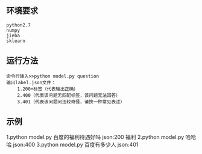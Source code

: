 ## 环境要求
	python2.7
	numpy
	jieba
	sklearn

## 运行方法
	命令行输入>>python model.py question
	输出label.json文件：
		1.200+标签（代表输出正确）
		2.400（代表该问题无匹配标签，该问题无法回答）
		3.401（代表该问题问法较奇怪，请换一种常见表述）

## 示例
1.python model.py 百度的福利待遇好吗
json:200 福利
2.python model.py 哈哈哈
json:400
3.python model.py 百度有多少人
json:401